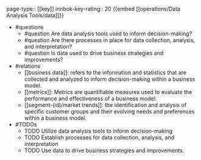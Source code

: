page-type:: [[key]]
innbok-key-rating:: 20
{{embed [[operations/Data Analysis Tools/data]]}}
- #questions
  - #question Are data analysis tools used to inform decision-making?
  - #question Are there processes in place for data collection, analysis, and interpretation?
  - #question Is data used to drive business strategies and improvements?
- #relations
  - [[business data]]: refers to the information and statistics that are collected and analyzed to inform decision-making within a business model.
  - [[metrics]]: Metrics are quantifiable measures used to evaluate the performance and effectiveness of a business model.
  - [[segment-(id)/market trends]]: the identification and analysis of specific customer groups and their evolving needs and preferences within a business model.
- #TODOs
  - TODO Utilize data analysis tools to inform decision-making
  - TODO  Establish processes for data collection, analysis, and interpretation
  - TODO  Use data to drive business strategies and improvements.



